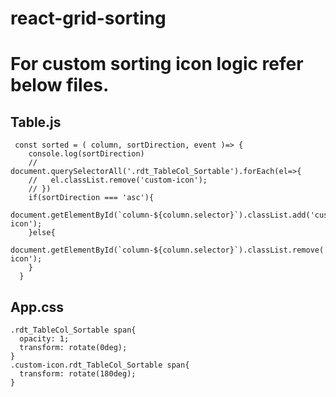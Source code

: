 # react-grid-sorting

# For custom sorting icon logic refer below files.

## Table.js
```
 const sorted = ( column, sortDirection, event )=> {
    console.log(sortDirection)
    // document.querySelectorAll('.rdt_TableCol_Sortable').forEach(el=>{
    //   el.classList.remove('custom-icon');
    // }) 
    if(sortDirection === 'asc'){
      document.getElementById(`column-${column.selector}`).classList.add('custom-icon');
    }else{
      document.getElementById(`column-${column.selector}`).classList.remove('custom-icon');
    }
  }
```

## App.css
```
.rdt_TableCol_Sortable span{
  opacity: 1;
  transform: rotate(0deg);
}
.custom-icon.rdt_TableCol_Sortable span{
  transform: rotate(180deg);
}
```